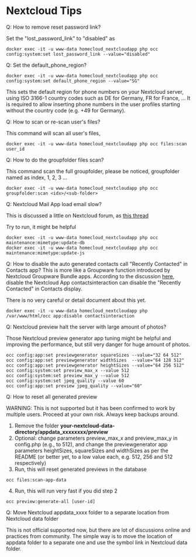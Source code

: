 Nextcloud Tips
================

Q: How to remove reset password link?

Set the "lost_password_link" to "disabled" as

```
docker exec -it -u www-data homecloud_nextcloudapp php occ config:system:set lost_password_link --value="disabled"
```

Q: Set the default_phone_region?

```
docker exec -it -u www-data homecloud_nextcloudapp php occ config:system:set default_phone_region --value="SG"
```

This sets the default region for phone numbers on your Nextcloud server, using ISO 3166-1 country codes such as DE for Germany, FR for France, … It is required to allow inserting phone numbers in the user profiles starting without the country code (e.g. +49 for Germany).

Q: How to scan or re-scan user's files?

This command will scan all user's files,
```
docker exec -it -u www-data homecloud_nextcloudapp php occ files:scan user_id
```

Q: How to do the groupfolder files scan?

This command scan the full groupfolder, please be noticed, groupfolder named as index, 1, 2, 3 ...

```
docker exec -it -u www-data homecloud_nextcloudapp php occ groupfolder:scan <idx>/<sub-folder>
```

Q: Nextcloud Mail App load email slow?

This is discussed a little on Nextcloud forum, as [this thread](https://help.nextcloud.com/t/mail-app-email-loading-slow/109993/8)

Try to run, it might be helpful

```
docker exec -it -u www-data homecloud_nextcloudapp php occ maintenance:mimetype:update-db
docker exec -it -u www-data homecloud_nextcloudapp php occ maintenance:mimetype:update-js
```

Q: How to disable the auto generated contacts call "Recently Contacted" in Contacts app? 
This is more like a Groupware function introduced by Nextcloud Groupware Bundle apps. According to the discussion [here](https://community.e.foundation/t/delete-recently-contacted/38555/3), disable the Nextcloud App contactsinteraction can disable the "Recently Contacted" in Contacts display.

There is no very careful or detail document about this yet.

```
docker exec -it -u www-data homecloud_nextcloudapp php /var/www/html/occ app:disable contactsinteraction
```

Q: Nextcloud preview halt the server with large amount of photos?

Those Nextcloud preview generator app tuning might be helpful and improving the performance, but still very danger for huge amount of photos.

```
occ config:app:set previewgenerator squareSizes --value="32 64 512"
occ config:app:set previewgenerator widthSizes  --value="64 128 512"
occ config:app:set previewgenerator heightSizes --value="64 256 512"
occ config:system:set preview_max_x --value 512
occ config:system:set preview_max_y --value 512
occ config:system:set jpeg_quality --value 60
occ config:app:set preview jpeg_quality --value="60"
```

Q: How to reset all generated preview

WARNING: This is not supported but it has been confirmed to work by multiple users. Proceed at your own risk. Always keep backups around.

1. Remove the folder **your-nextcloud-data-directory/appdata_xxxxxxxx/preview**
2. Optional: change parameters preview_max_x and preview_max_y in config.php (e.g., to 512), and change the previewgenerator app parameters heightSizes, squareSizes and widthSizes as per the README (or better yet, to a low value each, e.g. 512, 256 and 512 respectively)
3. Run, this will reset generated previews in the database
```
occ files:scan-app-data 
```
4. Run, this will run very fast if you did step 2
```
occ preview:generate-all [user-id]
```

Q: Move Nextcloud appdata_xxxx folder to a separate location from Nextcloud data folder

This is not official supported now, but there are lot of discussions online and practices from community.
The simple way is to move the location of appdata folder to a separate one and use the symbol link in Nextcloud data folder.
